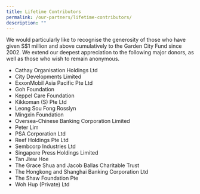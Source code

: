 ```yaml
---
title: Lifetime Contributors
permalink: /our-partners/lifetime-contributors/
description: ""
---
```

We would particularly like to recognise the generosity of those who have given S$1 million and above cumulatively to the Garden City Fund since 2002. We extend our deepest appreciation to the following major donors, as well as those who wish to remain anonymous.

* Cathay Organisation Holdings Ltd
* City Developments Limited
* ExxonMobil Asia Pacific Pte Ltd
* Goh Foundation
* Keppel Care Foundation
* Kikkoman (S) Pte Ltd
* Leong Sou Fong Rosslyn
* Mingxin Foundation
* Oversea-Chinese Banking Corporation Limited
* Peter Lim
* PSA Corporation Ltd
* Reef Holdings Pte Ltd
* Sembcorp Industries Ltd
* Singapore Press Holdings Limited
* Tan Jiew Hoe
* The Grace Shua and Jacob Ballas Charitable Trust
* The Hongkong and Shanghai Banking Corporation Ltd
* The Shaw Foundation Pte
* Woh Hup (Private) Ltd
